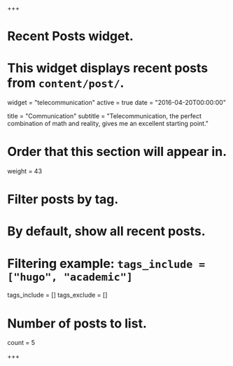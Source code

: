 +++
# Recent Posts widget.
# This widget displays recent posts from `content/post/`.
widget = "telecommunication"
active = true
date = "2016-04-20T00:00:00"

title = "Communication"
subtitle = "Telecommunication, the perfect combination of math and reality, gives me an excellent starting point."

# Order that this section will appear in.
weight = 43

# Filter posts by tag.
#  By default, show all recent posts.
#  Filtering example: `tags_include = ["hugo", "academic"]`
tags_include = []
tags_exclude = []

# Number of posts to list.
count = 5

+++
